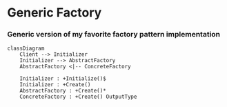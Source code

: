 # Generic Factory
### Generic version of my favorite factory pattern implementation

```mermaid
classDiagram
    Client --> Initializer
    Initializer --> AbstractFactory
    AbstractFactory <|-- ConcreteFactory
    
    Initializer : +Initialize()$
    Initializer : +Create()
    AbstractFactory : +Create()*
    ConcreteFactory : +Create() OutputType
```
